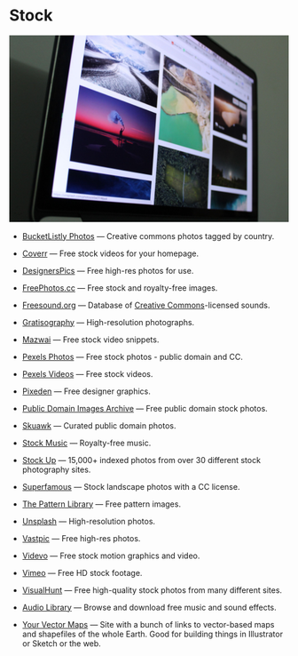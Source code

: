 # Stock

![stock](../images/stock.jpg)

- [BucketListly Photos](https://photos.bucketlistly.com) — Creative commons photos tagged by country.

- [Coverr](https://coverr.co) — Free stock videos for your homepage.

- [DesignersPics](http://www.designerspics.com) — Free high-res photos for use.

- [FreePhotos.cc](https://freephotos.cc) — Free stock and royalty-free images.

- [Freesound.org](https://www.freesound.org) — Database of [Creative Commons](https://creativecommons.org)-licensed sounds.

- [Gratisography](https://www.gratisography.com) — High-resolution photographs.

- [Mazwai](http://mazwai.com) — Free stock video snippets.

- [Pexels Photos](https://www.pexels.com) — Free stock photos - public domain and CC.

- [Pexels Videos](https://videos.pexels.com) — Free stock videos.

- [Pixeden](https://www.pixeden.com/free-graphics) — Free designer graphics.

- [Public Domain Images Archive](http://publicdomainarchive.com) — Free public domain stock photos.

- [Skuawk](http://skuawk.com) — Curated public domain photos.

- [Stock Music](https://www.pond5.com/royalty-free-music) — Royalty-free music.

- [Stock Up](https://www.sitebuilderreport.com/stock-up) — 15,000+ indexed photos from over 30 different stock photography sites.

- [Superfamous](https://images.superfamous.com) — Stock landscape photos with a CC license.

- [The Pattern Library](http://thepatternlibrary.com) — Free pattern images.

- [Unsplash](https://unsplash.com) — High-resolution photos.

- [Vastpic](http://vastpic.com) — Free high-res photos.

- [Videvo](https://www.videvo.net) — Free stock motion graphics and video.

- [Vimeo](https://vimeo.com/groups/freehd) — Free HD stock footage.

- [VisualHunt](https://visualhunt.com) — Free high-quality stock photos from many different sites.

- [Audio Library](https://www.youtube.com/audiolibrary/music) — Browse and download free music and sound effects.

- [Your Vector Maps](https://your-vector-maps.com) — Site with a bunch of links to vector-based maps and shapefiles of the whole Earth. Good for building things in Illustrator or Sketch or the web.
